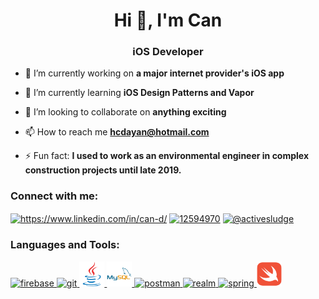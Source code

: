 <h1 align="center">Hi 👋, I'm Can</h1>
<h3 align="center">iOS Developer</h3>

- 🔭 I’m currently working on **a major internet provider's iOS app**

- 🌱 I’m currently learning **iOS Design Patterns and Vapor**

- 👯 I’m looking to collaborate on **anything exciting**

- 📫 How to reach me **hcdayan@hotmail.com**

- ⚡ Fun fact: **I used to work as an environmental engineer in complex construction projects until late 2019.**

<h3 align="left">Connect with me:</h3>
<p align="left">
<a href="https://linkedin.com/in/can-d/" target="blank"><img align="center" src="https://cdn.jsdelivr.net/npm/simple-icons@3.0.1/icons/linkedin.svg" alt="https://www.linkedin.com/in/can-d/" height="30" width="40" /></a>
<a href="https://stackoverflow.com/users/12594970" target="blank"><img align="center" src="https://cdn.jsdelivr.net/npm/simple-icons@3.0.1/icons/stackoverflow.svg" alt="12594970" height="30" width="40" /></a>
<a href="https://medium.com/@activesludge" target="blank"><img align="center" src="https://cdn.jsdelivr.net/npm/simple-icons@3.0.1/icons/medium.svg" alt="@activesludge" height="30" width="40" /></a>
</p>

<h3 align="left">Languages and Tools:</h3>
<p align="left"> <a href="https://firebase.google.com/" target="_blank"> <img src="https://www.vectorlogo.zone/logos/firebase/firebase-icon.svg" alt="firebase" width="40" height="40"/> </a> <a href="https://git-scm.com/" target="_blank"> <img src="https://www.vectorlogo.zone/logos/git-scm/git-scm-icon.svg" alt="git" width="40" height="40"/> </a> <a href="https://www.java.com" target="_blank"> <img src="https://raw.githubusercontent.com/devicons/devicon/master/icons/java/java-original.svg" alt="java" width="40" height="40"/> </a> <a href="https://www.mysql.com/" target="_blank"> <img src="https://raw.githubusercontent.com/devicons/devicon/master/icons/mysql/mysql-original-wordmark.svg" alt="mysql" width="40" height="40"/> </a> <a href="https://postman.com" target="_blank"> <img src="https://www.vectorlogo.zone/logos/getpostman/getpostman-icon.svg" alt="postman" width="40" height="40"/> </a> <a href="https://realm.io/" target="_blank"> <img src="https://raw.githubusercontent.com/bestofjs/bestofjs-webui/8665e8c267a0215f3159df28b33c365198101df5/public/logos/realm.svg" alt="realm" width="40" height="40"/> </a> <a href="https://spring.io/" target="_blank"> <img src="https://www.vectorlogo.zone/logos/springio/springio-icon.svg" alt="spring" width="40" height="40"/> </a> <a href="https://developer.apple.com/swift/" target="_blank"> <img src="https://raw.githubusercontent.com/devicons/devicon/master/icons/swift/swift-original.svg" alt="swift" width="40" height="40"/> </a> </p>
